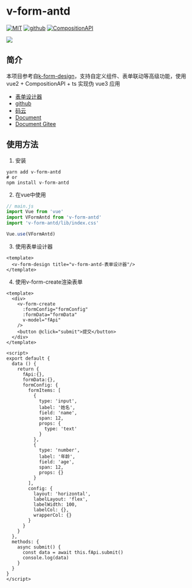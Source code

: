 # v-form-antd

[![MIT](https://img.shields.io/badge/License-MIT-green.svg)](https://github.com/Alfred-Skyblue/v-form-antd)
[![github](https://img.shields.io/badge/Author-Alfred_Skyblue-blue.svg)](https://github.com/Alfred-Skyblue)
[![CompositionAPI](https://img.shields.io/badge/Composition-API-green.svg)](https://github.com/vuejs/composition-api)

![](https://photos-1301289647.cos.ap-shanghai.myqcloud.com/github/custom-cmp.gif)


## 简介
本项目参考自[k-form-design](https://github.com/Kchengz/k-form-design)，支持自定义组件、表单联动等高级功能，使用 vue2 + CompositionAPI + ts 实现伪 vue3 应用

+ [表单设计器](https://yuan_fangy.gitee.io/v-form-design/)
+ [github](https://github.com/Alfred-Skyblue/v-form-antd)
+ [码云](https://gitee.com/yuan_fangY/v-form-antd)
+ [Document](https://alfred-skyblue.github.io/v-form-antd/)
+ [Document Gitee](https://yuan_fangy.gitee.io/v-form-antd/)

## 使用方法

1. 安装
```shell
yarn add v-form-antd
# or
npm install v-form-antd
```

2. 在vue中使用
```javascript
// main.js
import Vue from 'vue'
import VFormAntd from 'v-form-antd'
import 'v-form-antd/lib/index.css'

Vue.use(VFormAntd)
```

3. 使用表单设计器
```vue
<template>
  <v-form-design title="v-form-antd-表单设计器"/>
</template>
```

4. 使用v-form-create渲染表单
```vue
<template>
  <div>
    <v-form-create
      :formConfig="formConfig"
      :formData="formData"
      v-model="fApi"
    />
    <button @click="submit">提交</button>
  </div>
</template>

<script>
export default {
  data () {
    return {
      fApi:{},
      formData:{},
      formConfig: {
        formItems: [
          {
            type: 'input',
            label: '姓名',
            field: 'name',
            span: 12,
            props: {
              type: 'text'
            }
          },
          {
            type: 'number',
            label: '年龄',
            field: 'age',
            span: 12,
            props: {}
          }
        ],
        config: {
          layout: 'horizontal',
          labelLayout: 'flex',
          labelWidth: 100,
          labelCol: {},
          wrapperCol: {}
        }
      }
    }
  },
  methods: {
    async submit() {
      const data = await this.fApi.submit()
      console.log(data)
    }
  }
}
</script>
```

